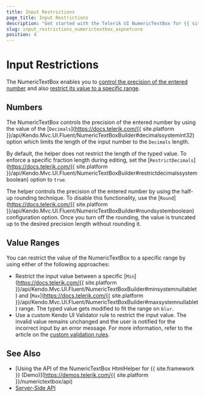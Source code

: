 ```yaml
---
title: Input Restrictions
page_title: Input Restrictions
description: "Get started with the Telerik UI NumericTextBox for {{ site.framework }} and learn how to control the precision of the entered numebr and restrict the value to a specific range."
slug: input_restrictions_numerictextbox_aspnetcore
position: 4
---
```


# Input Restrictions

The NumericTextBox enables you to [control the precision of the entered number](#numbers) and also [restrict its value to a specific range](#value-ranges).

## Numbers

The NumericTextBox controls the precision of the entered number by using the value of the [`Decimals`](https://docs.telerik.com/{{ site.platform }}/api/Kendo.Mvc.UI.Fluent/NumericTextBoxBuilder#decimalssystemint32) option which limits the length of the input number to the `Decimals` length.

By default, the helper does not restrict the length of the typed value. To enforce a specific fraction length during editing, set the [`RestrictDecimals`](https://docs.telerik.com/{{ site.platform }}/api/Kendo.Mvc.UI.Fluent/NumericTextBoxBuilder#restrictdecimalssystemboolean) option to `true`.

The helper controls the precision of the entered number by using the half-up rounding technique. To disable this functionality, use the [`Round`](https://docs.telerik.com/{{ site.platform }}/api/Kendo.Mvc.UI.Fluent/NumericTextBoxBuilder#roundsystemboolean) configuration option. Once you turn off the rounding, the value is truncated up to the desired precision length without rounding it.

## Value Ranges

You can restrict the value of the NumericTextBox to a specific range by using either of the following approaches:

- Restrict the input value between a specific [`Min`](https://docs.telerik.com/{{ site.platform }}/api/Kendo.Mvc.UI.Fluent/NumericTextBoxBuilder#minsystemnullablet) and [`Max`](https://docs.telerik.com/{{ site.platform }}/api/Kendo.Mvc.UI.Fluent/NumericTextBoxBuilder#maxsystemnullablet) range. The typed value gets modified to fit the range on `blur`.
- Use a custom Kendo UI Validator rule to restrict the input value. The invalid value remains unchanged and the user is notified for the incorrect input by an error message. For more information, refer to the article on the [custom validation rules](https://docs.telerik.com/kendo-ui/controls/editors/validator/overview#custom-rules-for-validation).

## See Also

* [Using the API of the NumericTextBox HtmlHelper for {{ site.framework }} (Demo)](https://demos.telerik.com/{{ site.platform }}/numerictextbox/api)
* [Server-Side API](/api/numerictextbox)
